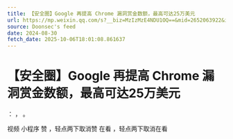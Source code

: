 ```yaml
---
title: 【安全圈】Google 再提高 Chrome 漏洞赏金数额，最高可达25万美元
url: https://mp.weixin.qq.com/s?__biz=MzIzMzE4NDU1OQ==&mid=2652063922&idx=4&sn=d84ea75a78fbb31a769c8664a64275c2
source: Doonsec's feed
date: 2024-08-30
fetch_date: 2025-10-06T18:01:08.861637
---
```


# 【安全圈】Google 再提高 Chrome 漏洞赏金数额，最高可达25万美元

：
，
。

视频
小程序
赞
，轻点两下取消赞
在看
，轻点两下取消在看